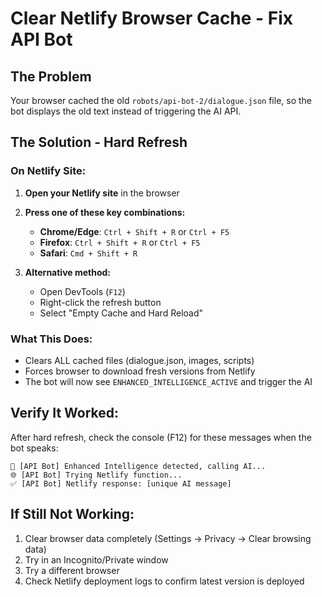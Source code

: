 # Clear Netlify Browser Cache - Fix API Bot

## The Problem
Your browser cached the old `robots/api-bot-2/dialogue.json` file, so the bot displays the old text instead of triggering the AI API.

## The Solution - Hard Refresh

### On Netlify Site:
1. **Open your Netlify site** in the browser
2. **Press one of these key combinations:**
   - **Chrome/Edge**: `Ctrl + Shift + R` or `Ctrl + F5`
   - **Firefox**: `Ctrl + Shift + R` or `Ctrl + F5`
   - **Safari**: `Cmd + Shift + R`

3. **Alternative method:**
   - Open DevTools (`F12`)
   - Right-click the refresh button
   - Select "Empty Cache and Hard Reload"

### What This Does:
- Clears ALL cached files (dialogue.json, images, scripts)
- Forces browser to download fresh versions from Netlify
- The bot will now see `ENHANCED_INTELLIGENCE_ACTIVE` and trigger the AI

## Verify It Worked:
After hard refresh, check the console (F12) for these messages when the bot speaks:
```
🤖 [API Bot] Enhanced Intelligence detected, calling AI...
🌐 [API Bot] Trying Netlify function...
✅ [API Bot] Netlify response: [unique AI message]
```

## If Still Not Working:
1. Clear browser data completely (Settings → Privacy → Clear browsing data)
2. Try in an Incognito/Private window
3. Try a different browser
4. Check Netlify deployment logs to confirm latest version is deployed
